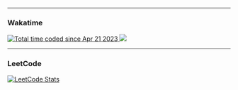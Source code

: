
---
### Wakatime

<a href="https://wakatime.com/@d98bbc46-d96b-4611-b0b4-3956f04fcaa0"> <img src="https://wakatime.com/badge/user/d98bbc46-d96b-4611-b0b4-3956f04fcaa0.svg?style=social" alt="Total time coded since Apr 21 2023"/> </a>
<a href="https://wakatime.com/@wowitswyatt"><img src="https://wakatime.com/share/@wowitswyatt/11166a91-0d81-4c1e-988f-77fe046ae2be.png" /></a>

---

### LeetCode

[![LeetCode Stats](https://leetcode.card.workers.dev/wowitswyatt?theme=auto&font=segoe_ui&extension=null&animation=false&show_rank=false&theme=light)](https://leetcode.com/wowitswyatt/)
